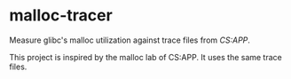 # malloc-tracer

Measure glibc's malloc utilization against trace files from _CS:APP_.

This project is inspired by the malloc lab of CS:APP. It uses the same
trace files.

### 
